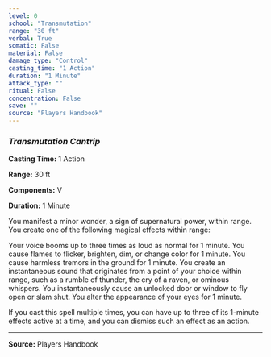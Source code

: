 ```yaml
---
level: 0
school: "Transmutation"
range: "30 ft"
verbal: True
somatic: False
material: False
damage_type: "Control"
casting_time: "1 Action"
duration: "1 Minute"
attack_type: ""
ritual: False
concentration: False
save: ""
source: "Players Handbook"
---
```


### *Transmutation Cantrip*

**Casting Time:** 1 Action

**Range:** 30 ft

**Components:** V

**Duration:** 1 Minute

You manifest a minor wonder, a sign of supernatural power, within range. You create one of the following magical effects within range:
 
  Your voice booms up to three times as loud as normal for 1 minute.
  You cause flames to flicker, brighten, dim, or change color for 1 minute.
  You cause harmless tremors in the ground for 1 minute.
  You create an instantaneous sound that originates from a point of your choice within range, such as a rumble of thunder, the cry of a raven, or ominous whispers.
  You instantaneously cause an unlocked door or window to fly open or slam shut.
  You alter the appearance of your eyes for 1 minute.
 
 
 If you cast this spell multiple times, you can have up to three of its 1-minute effects active at a time, and you can dismiss such an effect as an action.

---
**Source:** Players Handbook
